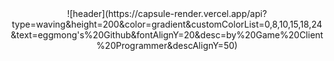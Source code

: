 <div align="center">
  ![header](https://capsule-render.vercel.app/api?type=waving&height=200&color=gradient&customColorList=0,8,10,15,18,24&text=eggmong's%20Github&fontAlignY=20&desc=by%20Game%20Client%20Programmer&descAlignY=50)
</div>